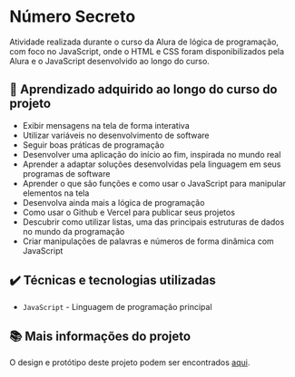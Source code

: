# Número Secreto

Atividade realizada durante o curso da Alura de lógica de programação, com foco no JavaScript, onde o HTML e CSS foram disponibilizados pela Alura e o JavaScript desenvolvido ao longo do curso.

## 🔨 Aprendizado adquirido ao longo do curso do projeto

- Exibir mensagens na tela de forma interativa
- Utilizar variáveis no desenvolvimento de software
- Seguir boas práticas de programação
- Desenvolver uma aplicação do início ao fim, inspirada no mundo real
- Aprender a adaptar soluções desenvolvidas pela linguagem em seus programas de software
- Aprender o que são funções e como usar o JavaScript para manipular elementos na tela
- Desenvolva ainda mais a lógica de programação
- Como usar o Github e Vercel para publicar seus projetos
- Descubrir como utilizar listas, uma das principais estruturas de dados no mundo da programação
- Criar manipulações de palavras e números de forma dinâmica com JavaScript

  
## ✔️ Técnicas e tecnologias utilizadas

- `JavaScript` - Linguagem de programação principal

## 📚 Mais informações do projeto

O design e protótipo deste projeto podem ser encontrados [aqui](https://jogo-do-numero-secreto-omega.vercel.app).
